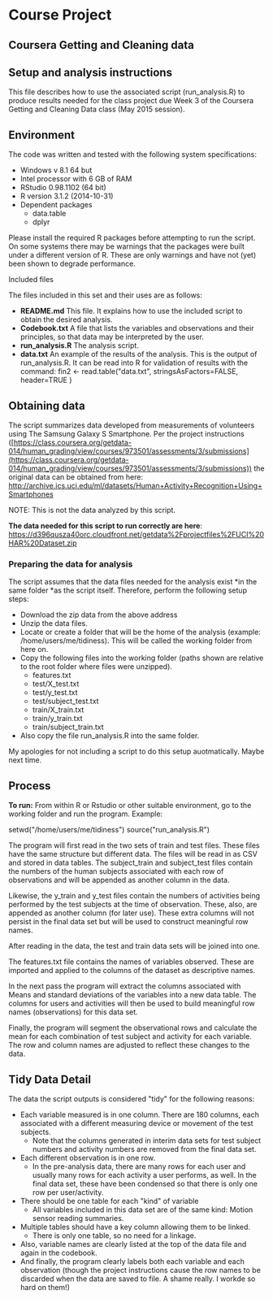 # Course Project #
## Coursera Getting and Cleaning data ##
## Setup and analysis instructions ##

This file describes how to use the associated script (run_analysis.R) to produce results needed for the class project due Week 3 of the Coursera Getting and Cleaning Data class (May 2015 session).

## Environment ##

The code was written and tested with the following system specifications:

- Windows v 8.1 64 but
- Intel processor with 6 GB of RAM
- RStudio 0.98.1102 (64 bit)
- R version 3.1.2 (2014-10-31)
- Dependent packages
	- data.table
	- dplyr

Please install the required R packages before attempting to run the script. On some systems there may be warnings that the packages were built under a different version of R. These are only warnings and have not (yet) been shown to degrade performance.

Included files

The files included in this set and their uses are as follows:

- **README.md** This file. It explains how to use the included script to obtain the desired analysis.
- **Codebook.txt** A file that lists the variables and observations and their principles, so that data may be interpreted by the user.
- **run_analysis.R** The analysis script.
- **data.txt** An example of the results of the analysis. This is the output of run_analysis.R. It can be read into R for validation of results with the command: fin2 <- read.table("data.txt", stringsAsFactors=FALSE, header=TRUE )   

## Obtaining data ##

The script summarizes data developed from measurements of volunteers using The Samsung Galaxy S Smartphone. Per the project instructions ([https://class.coursera.org/getdata-014/human_grading/view/courses/973501/assessments/3/submissions](https://class.coursera.org/getdata-014/human_grading/view/courses/973501/assessments/3/submissions)) the original data can be obtained from here: [http://archive.ics.uci.edu/ml/datasets/Human+Activity+Recognition+Using+Smartphones ](http://archive.ics.uci.edu/ml/datasets/Human+Activity+Recognition+Using+Smartphones )

NOTE: This is not the data analyzed by this script. 

**The data needed for this script to run correctly are here**: [https://d396qusza40orc.cloudfront.net/getdata%2Fprojectfiles%2FUCI%20HAR%20Dataset.zip ](https://d396qusza40orc.cloudfront.net/getdata%2Fprojectfiles%2FUCI%20HAR%20Dataset.zip )

### Preparing the data for analysis ###

The script assumes that the data files needed for the analysis exist *in the same folder *as the script itself. Therefore, perform the following setup steps:

- Download the zip data from the above address
- Unzip the data files. 
- Locate or create a folder that will be the home of the analysis (example: /home/users/me/tidiness). This will be called the working folder from here on. 
- Copy the following files into the working folder (paths shown are relative to the root folder where files were unzipped).
	-  features.txt
	-  test/X_test.txt
	-  test/y_test.txt
	-  test/subject_test.txt
	-  train/X_train.txt
	-  train/y_train.txt
	-  train/subject_train.txt
-  Also copy the file run_analysis.R into the same folder.

My apologies for not including a script to do this setup auotmatically. Maybe next time.

## Process ##

**To run:**
From within R or Rstudio or other suitable environment, go to the working folder and run the program.
Example:

setwd("/home/users/me/tidiness")
source("run_analysis.R")

The program will first read in the two sets of train and test files. These files have the same structure but different data. The files will be read in as CSV and stored in data tables. The subject_train and subject_test files contain the numbers of the human subjects associated with each row of observations and will be appended as another column in the data.

Likewise, the y_train and y_test files contain the numbers of activities being performed by the test subjects at the time of observation. These, also, are appended as another column (for later use). These extra columns will not persist in the final data set but will be used to construct meaningful row names.

After reading in the data, the test and train data sets will be joined into one. 

The features.txt file contains the names of variables observed. These are imported and applied to the columns of the dataset as descriptive names.

In the next pass the program will extract the columns associated with Means and standard deviations of the variables into a new data table. The columns for users and activities will then be used to build meaningful row names (observations) for this data set.

Finally, the program will segment the observational rows and calculate the mean for each combination of test subject and activity for each variable. The row and column names are adjusted to reflect these changes to the data.

## Tidy Data Detail ##

The data the script outputs is considered "tidy" for the following reasons:

- Each variable measured is in one column. There are 180 columns, each associated with a different measuring device or movement of the test subjects. 
	- Note that the columns generated in interim data sets for test subject numbers and activity numbers are removed from the final data set.
- Each different observation is in one row.
	- In the pre-analysis data, there are many rows for each user and usually many rows for each activity a user performs, as well. In the final data set, these have been condensed so that there is only one row per user/activity.
- There should be one table for each "kind" of variable
	- All variables included in this data set are of the same kind: Motion sensor reading summaries.
- Multiple tables should have a key column allowing them to be linked.
	- There is only one table, so no need for a linkage.
- Also, variable names are clearly listed at the top of the data file and again in the codebook.
- And finally, the program clearly labels both each variable and each observation (though the project instructions cause the row names to be discarded when the data are saved to file. A shame really. I workde so hard on them!)